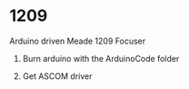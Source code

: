 # 1209

Arduino driven Meade 1209 Focuser

1) Burn arduino with the ArduinoCode folder

2) Get ASCOM driver


